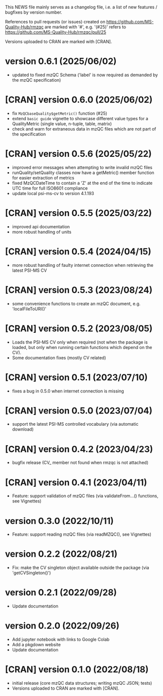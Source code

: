 This NEWS file mainly serves as a changelog file,
i.e. a list of new features / bugfixes by version number.

References to pull requests (or issues) created on https://github.com/MS-Quality-Hub/rmzqc
are marked with '#<number>', e.g. '(#25)' refers to https://github.com/MS-Quality-Hub/rmzqc/pull/25

Versions uploaded to CRAN are marked with [CRAN].

# version 0.6.1 (2025/06/02)

* updated to fixed mzQC Schema ('label' is now required as demanded by the mzQC specification)

# [CRAN] version 0.6.0 (2025/06/02)

* fix `MzQCbaseQuality$getMetric()` function (#25)
* extend `basic guide` vignette to showcase different value types for a QualityMetric (single value, n-tuple, table, matrix)
* check and warn for extraneous data in mzQC files which are not part of the specification

# [CRAN] version 0.5.6 (2025/05/22)

* improved error messages when attempting to write invalid mzQC files
* runQuality/setQuality classes now have a getMetric() member function for easier extraction of metrics
* fixed MzQCDateTime to contain a 'Z' at the end of the time to indicate UTC time for full ISO8601 compliance
* update local psi-ms-cv to version 4.1.193

# [CRAN] version 0.5.5 (2025/03/22)

* improved api documentation
* more robust handling of units

# [CRAN] version 0.5.4 (2024/04/15)

* more robust handling of faulty internet connection when retrieving the latest PSI-MS CV

# [CRAN] version 0.5.3 (2023/08/24)

* some convenience functions to create an mzQC document, e.g. 'localFileToURI()'

# [CRAN] version 0.5.2 (2023/08/05)

* Loads the PSI-MS CV only when required (not when the package is loaded, but only when running certain functions which depend on the CV).
* Some documentation fixes (mostly CV related)

# [CRAN] version 0.5.1 (2023/07/10)

* fixes a bug in 0.5.0 when internet connection is missing

# [CRAN] version 0.5.0 (2023/07/04)

* support the latest PSI-MS controlled vocabulary (via automatic download)

# [CRAN] version 0.4.2 (2023/04/23)

* bugfix release (CV_ member not found when rmzqc is not attached)

# [CRAN] version 0.4.1 (2023/04/11)

* Feature: support validation of mzQC files (via validateFrom...() functions, see Vignettes)

# version 0.3.0 (2022/10/11)

* Feature: support reading mzQC files (via readMZQC(), see Vignettes)

# version 0.2.2 (2022/08/21)

* Fix: make the CV singleton object available outside the package (via 'getCVSingleton()')

# version 0.2.1 (2022/09/28)

* Update documentation

# version 0.2.0 (2022/09/26)

* Add jupyter notebook with links to Google Colab
* Add a pkgdown website
* Update documentation


# [CRAN] version 0.1.0 (2022/08/18)

* initial release (core mzQC data structures; writing mzQC JSON; tests)
* Versions uploaded to CRAN are marked with [CRAN].
